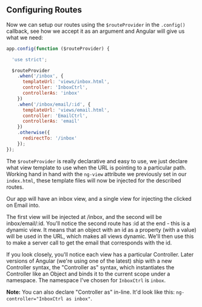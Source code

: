 ## Configuring Routes

Now we can setup our routes using the `$routeProvider` in the `.config()` callback, see how we accept it as an argument and Angular will give us what we need:

```js
app.config(function ($routeProvider) {

  'use strict';

  $routeProvider
    .when('/inbox', {
      templateUrl: 'views/inbox.html',
      controller: 'InboxCtrl',
      controllerAs: 'inbox'
    })
    .when('/inbox/email/:id', {
      templateUrl: 'views/email.html',
      controller: 'EmailCtrl',
      controllerAs: 'email'
    })
    .otherwise({
      redirectTo: '/inbox'
    });
});
```

The `$routeProvider` is really declarative and easy to use, we just declare what view template to use when the URL is pointing to a particular path.  Working hand in hand with the `ng-view` attribute we previously set in our `index.html`, these template files will now be injected for the described routes.

Our app will have an inbox view, and a single view for injecting the clicked on Email into.

The first view will be injected at /inbox, and the second will be inbox/email/:id. You'll notice the second route has :id at the end - this is a dynamic view. It means that an object with an id as a property (with a value) will be used in the URL, which makes all views dynamic. We'll then use this to make a server call to get the email that corresponds with the id.

If you look closely, you'll notice each view has a particular Controller. Later versions of Angular (we're using one of the latest) ship with a new Controller syntax, the "Controller as" syntax, which instantiates the Controller like an Object and binds it to the current scope under a namespace. The namespace I've chosen for `InboxCtrl` is `inbox`.

__Note:__ You can also declare "Controller as" in-line. It'd look like this: `ng-controller="InboxCtrl as inbox"`.